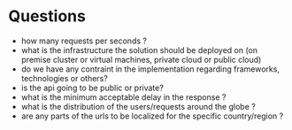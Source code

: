# Questions
- how many requests per seconds ?
- what is the infrastructure the solution should be deployed on (on premise cluster or virtual machines, private cloud or public cloud)
- do we have any contraint in the implementation regarding frameworks, technologies or others?
- is the api going to be public or private?
- what is the minimum acceptable delay in the response ?
- what is the distribution of the users/requests around the globe ?
- are any parts of the urls to be localized for the specific country/region ?
